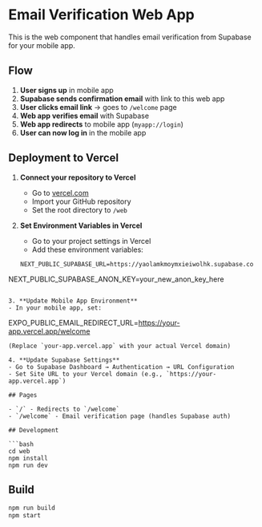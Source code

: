 # Email Verification Web App

This is the web component that handles email verification from Supabase for your mobile app.

## Flow

1. **User signs up** in mobile app
2. **Supabase sends confirmation email** with link to this web app
3. **User clicks email link** → goes to `/welcome` page
4. **Web app verifies email** with Supabase
5. **Web app redirects** to mobile app (`myapp://login`)
6. **User can now log in** in the mobile app

## Deployment to Vercel

1. **Connect your repository to Vercel**
   - Go to [vercel.com](https://vercel.com)
   - Import your GitHub repository
   - Set the root directory to `/web`

2. **Set Environment Variables in Vercel**
   - Go to your project settings in Vercel
   - Add these environment variables:
   ```
   NEXT_PUBLIC_SUPABASE_URL=https://yaolamkmoymxieiwolhk.supabase.co
NEXT_PUBLIC_SUPABASE_ANON_KEY=your_new_anon_key_here
   ```

3. **Update Mobile App Environment**
   - In your mobile app, set:
   ```
   EXPO_PUBLIC_EMAIL_REDIRECT_URL=https://your-app.vercel.app/welcome
   ```
   (Replace `your-app.vercel.app` with your actual Vercel domain)

4. **Update Supabase Settings**
   - Go to Supabase Dashboard → Authentication → URL Configuration
   - Set Site URL to your Vercel domain (e.g., `https://your-app.vercel.app`)

## Pages

- `/` - Redirects to `/welcome`
- `/welcome` - Email verification page (handles Supabase auth)

## Development

```bash
cd web
npm install
npm run dev
```

## Build

```bash
npm run build
npm start
``` 